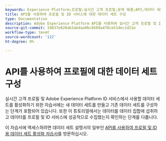 ```yaml
---
keywords: Experience Platform;프로필;실시간 고객 프로필;문제 해결;API;데이터 세트 활성화
title: API를 사용하여 프로필 및 ID 서비스에 대한 데이터 세트 구성
type: Documentation
description: Adobe Experience Platform API를 사용하여 실시간 고객 프로필 및 ID 서비스에서 사용할 데이터 세트를 활성화하는 방법을 알아봅니다.
source-git-commit: 19837e820ab3abdaa0bc8569ad78ce51dec1d21e
workflow-type: tm+mt
source-wordcount: '122'
ht-degree: 0%

---
```


# API를 사용하여 프로필에 대한 데이터 세트 구성

실시간 고객 프로필 및 Adobe Experience Platform ID 서비스에서 사용할 데이터 세트를 활성화하기 위한 자습서에는 새 데이터 세트를 만들고 기존 데이터 세트를 구성하는 단계가 포함되어 있습니다. 또한 이 튜토리얼에서는 데이터를 데이터 집합에 섭취하고 데이터를 프로필 및 ID 서비스에 성공적으로 수집했는지 확인하는 단계를 다룹니다.

이 자습서에 액세스하려면 데이터 세트 설명서의 일부인 [API를 사용하여 프로필 및 ID용 데이터 세트 활성화 자습서](../../catalog/datasets/enable-for-profile.md)를 방문하십시오.
